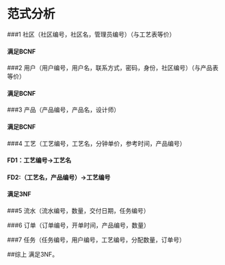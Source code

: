 # 范式分析



###1 社区（社区编号，社区名，管理员编号）（与工艺表等价）

#### 满足BCNF



###2 用户（用户编号，用户名，联系方式，密码，身份，社区编号）（与产品表等价）

#### 满足BCNF



###3 产品（产品编号，产品名，设计师）

#### 满足BCNF



###4 工艺（工艺编号，工艺名，分钟单价，参考时间，产品编号）

#### FD1：工艺编号->工艺名

#### FD2:（工艺名，产品编号）->工艺编号

#### 满足3NF



###5 流水（流水编号，数量，交付日期，任务编号）



###6 订单（订单编号，开单时间，产品编号，数量）



###7 任务（任务编号，用户编号，工艺编号，分配数量，订单号）



##综上 满足3NF。